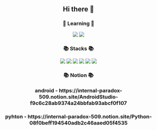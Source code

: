 <div align="center">
   <h2>Hi there 👋</h2>
   
   
   <div>
     <h3>🌱 Learning 🌱</h3>
      <img src="https://img.shields.io/badge/javascript-F7DF1E?style=for-the-badge&logo=javascript&logoColor=white">
      <img src="https://img.shields.io/badge/-HTML-E34F26?style=flat&logo=HTML5&logoColor=white"/>
   </div>
   
   <div>
      <h3>📚 Stacks 📚</h3>
      <img src="https://img.shields.io/badge/Java-007396?style=flat-square&logo=Java&logoColor=white"/>
      <img src="https://img.shields.io/badge/C++-00599C?style=flat-square&logo=cplusplus&logoColor=white"/>
      <img src="https://img.shields.io/badge/Mysql-4479A1?style=flat-square&logo=Mysql&logoColor=white"/>
      <img src="https://img.shields.io/badge/Flutter-02569B?style=flat-square&logo=JS&logoColor=white"/>
      <img src="https://img.shields.io/badge/Android-3DDC84?style=flat-square&logo=Android&logoColor=white"/>
      <img src="https://img.shields.io/badge/-Python-3776AB?style=flat&logo=Python&logoColor=white"/>

   </div>
   <div>
      <h3> 📚 Notion 📚</h3>
      <h3> android - https://internal-paradox-509.notion.site/AndroidStudio-f9c6c28ab9374a24bbfab93abcf0f107 </h3>
      <h3> pyhton - https://internal-paradox-509.notion.site/Python-08f0beff194540adb2c46aaed05f4535 </h3>
   </div>
   
   <h2></h2>
   <br>
   

</div>


